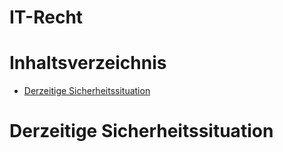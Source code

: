 # IT-Recht <!-- omit in toc -->

# Inhaltsverzeichnis <!-- omit in toc -->
- [Derzeitige Sicherheitssituation](#derzeitige-sicherheitssituation)

# Derzeitige Sicherheitssituation
